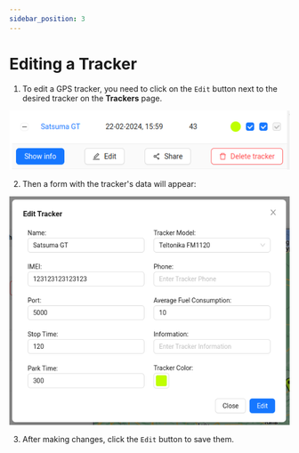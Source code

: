 ```yaml
---
sidebar_position: 3
---
```


# Editing a Tracker
1. To edit a GPS tracker, you need to click on the `Edit` button next to the desired tracker on the **Trackers** page.

![](./imgs/edit-tracker-btn-en.png)

2. Then a form with the tracker's data will appear:

![](./imgs/edit-tracker-modal-en.png)

3. After making changes, click the `Edit` button to save them.
